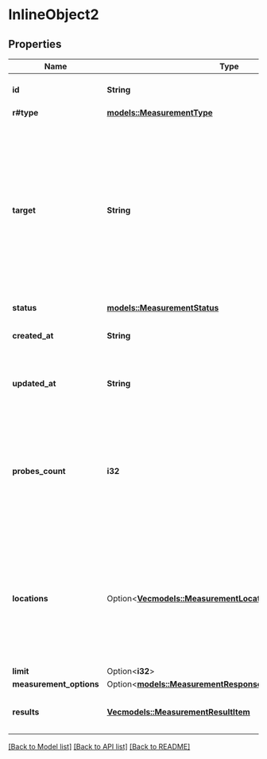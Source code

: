 # InlineObject2

## Properties

Name | Type | Description | Notes
------------ | ------------- | ------------- | -------------
**id** | **String** | The measurement ID. | 
**r#type** | [**models::MeasurementType**](MeasurementType.md) |  | 
**target** | **String** | A publicly reachable measurement target. Typically a hostname, an IPv4 address, or IPv6 address, depending on the measurement `type`. Support for IPv6 targets is currently considered experimental.  | 
**status** | [**models::MeasurementStatus**](MeasurementStatus.md) |  | 
**created_at** | **String** | The date and time when the measurement was created. | 
**updated_at** | **String** | The date and time when the measurement was last updated. | 
**probes_count** | **i32** | The actual number of probes that performed the measurement tests. Smaller or equal to `limit`, depending on probe availability.  | 
**locations** | Option<[**Vec<models::MeasurementLocationOption>**](MeasurementLocationOption.md)> | The locations you specified when creating the measurement. If you passed in an `id` of a previous measurement, the value will be filled in from that measurement.  | [optional]
**limit** | Option<**i32**> |  | [optional]
**measurement_options** | Option<[**models::MeasurementResponseMeasurementOptions**](MeasurementResponse_measurementOptions.md)> |  | [optional]
**results** | [**Vec<models::MeasurementResultItem>**](MeasurementResultItem.md) | An array containing the measurement results. | 

[[Back to Model list]](../README.md#documentation-for-models) [[Back to API list]](../README.md#documentation-for-api-endpoints) [[Back to README]](../README.md)


